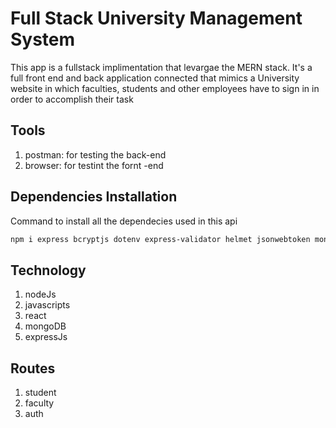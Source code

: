 # Full Stack University Management System

This app is a fullstack implimentation that levargae the MERN stack. It's a full front end and back application connected that mimics a University website in which faculties, students and other employees have to sign in in order to accomplish their task

## Tools

1. postman: for testing the back-end
2. browser: for testint the fornt -end


## Dependencies Installation

Command to install all the dependecies used in this api 
```bash
npm i express bcryptjs dotenv express-validator helmet jsonwebtoken mongoose morgan nodemon
```

## Technology

1. nodeJs
2. javascripts
3. react
4. mongoDB
5. expressJs

## Routes

1. student
2. faculty
3. auth 
